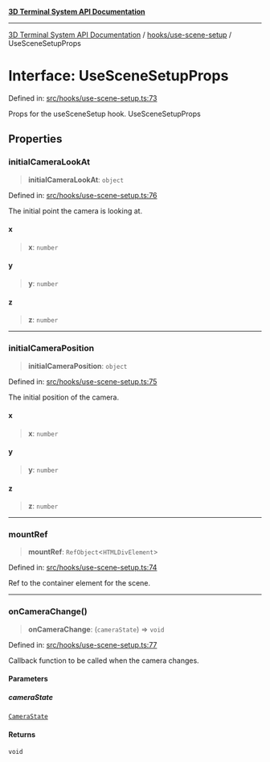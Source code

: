 [**3D Terminal System API Documentation**](../../../README.md)

***

[3D Terminal System API Documentation](../../../README.md) / [hooks/use-scene-setup](../README.md) / UseSceneSetupProps

# Interface: UseSceneSetupProps

Defined in: [src/hooks/use-scene-setup.ts:73](https://github.com/Dicommunitas/ThreeJS_Terminal_3D/blob/afa16084199c8b26e5e606d73d21408027534f3a/src/hooks/use-scene-setup.ts#L73)

Props for the useSceneSetup hook.
 UseSceneSetupProps

## Properties

### initialCameraLookAt

> **initialCameraLookAt**: `object`

Defined in: [src/hooks/use-scene-setup.ts:76](https://github.com/Dicommunitas/ThreeJS_Terminal_3D/blob/afa16084199c8b26e5e606d73d21408027534f3a/src/hooks/use-scene-setup.ts#L76)

The initial point the camera is looking at.

#### x

> **x**: `number`

#### y

> **y**: `number`

#### z

> **z**: `number`

***

### initialCameraPosition

> **initialCameraPosition**: `object`

Defined in: [src/hooks/use-scene-setup.ts:75](https://github.com/Dicommunitas/ThreeJS_Terminal_3D/blob/afa16084199c8b26e5e606d73d21408027534f3a/src/hooks/use-scene-setup.ts#L75)

The initial position of the camera.

#### x

> **x**: `number`

#### y

> **y**: `number`

#### z

> **z**: `number`

***

### mountRef

> **mountRef**: `RefObject`\<`HTMLDivElement`\>

Defined in: [src/hooks/use-scene-setup.ts:74](https://github.com/Dicommunitas/ThreeJS_Terminal_3D/blob/afa16084199c8b26e5e606d73d21408027534f3a/src/hooks/use-scene-setup.ts#L74)

Ref to the container element for the scene.

***

### onCameraChange()

> **onCameraChange**: (`cameraState`) => `void`

Defined in: [src/hooks/use-scene-setup.ts:77](https://github.com/Dicommunitas/ThreeJS_Terminal_3D/blob/afa16084199c8b26e5e606d73d21408027534f3a/src/hooks/use-scene-setup.ts#L77)

Callback function to be called when the camera changes.

#### Parameters

##### cameraState

[`CameraState`](../../../lib/types/interfaces/CameraState.md)

#### Returns

`void`
